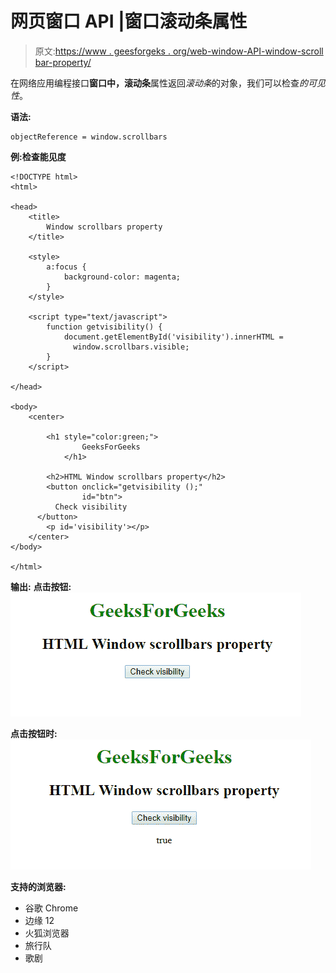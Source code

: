 # 网页窗口 API |窗口滚动条属性

> 原文:[https://www . geesforgeks . org/web-window-API-window-scroll bar-property/](https://www.geeksforgeeks.org/web-window-api-window-scrollbars-property/)

在网络应用编程接口**窗口中，滚动条**属性返回*滚动条*的对象，我们可以检查*的可见性*。

**语法:**

```
objectReference = window.scrollbars
```

**例:检查能见度**

```
<!DOCTYPE html>
<html>

<head>
    <title>
        Window scrollbars property
    </title>

    <style>
        a:focus {
            background-color: magenta;
        }
    </style>

    <script type="text/javascript">
        function getvisibility() {
            document.getElementById('visibility').innerHTML =
              window.scrollbars.visible;
        }
    </script>

</head>

<body>
    <center>

        <h1 style="color:green;">  
                GeeksForGeeks  
            </h1>

        <h2>HTML Window scrollbars property</h2>
        <button onclick="getvisibility ();"
                id="btn">
          Check visibility
      </button>
        <p id='visibility'></p>
    </center>
</body>

</html>
```

**输出:**
**点击按钮:**
![](img/02e158e69c56768ca5b84f1d94f52153.png)

**点击按钮时:**
![](img/0a7add3a8e81876dfdf4f4551539390d.png)

**支持的浏览器:**

*   谷歌 Chrome
*   边缘 12
*   火狐浏览器
*   旅行队
*   歌剧